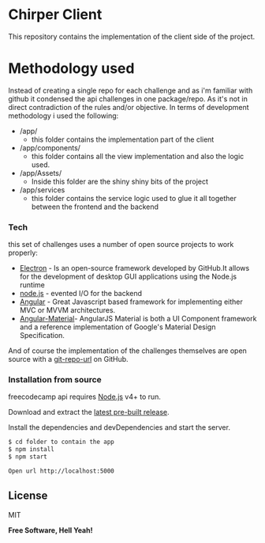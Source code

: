# Chirper Client



This repository contains the implementation of the client side of the project.


# Methodology used
Instead of creating a single repo for each challenge and as i'm familiar with github it condensed the api challenges in one package/repo.
As it's not in direct contradiction of the rules and/or objective.
In terms of development methodology i used the following:
  - /app/
    - this folder contains the implementation part of the client
  - /app/components/
    - this folder contains all the view implementation and also the logic used. 
  - /app/Assets/
    - Inside this folder are the shiny shiny bits of the project
  - /app/services
    - this folder contains the service logic used to glue it all together between the frontend and the backend



### Tech

this set of challenges uses a number of open source projects to work properly:
* [Electron] - Is an open-source framework developed by GitHub.It allows for the development of desktop GUI applications using the Node.js runtime
* [node.js] - evented I/O for the backend
* [Angular] - Great Javascript based framework for implementing either MVC or MVVM architectures.
* [Angular-Material]- AngularJS Material is both a UI Component framework and a reference implementation of Google's Material Design Specification.


And of course the implementation of the challenges themselves are open source with a [git-repo-url]
 on GitHub.

### Installation from source

freecodecamp api  requires [Node.js](https://nodejs.org/) v4+ to run.

Download and extract the [latest pre-built release](https://github.com/jonniebigodes/chirper/releases).

Install the dependencies and devDependencies and start the server.

```sh
$ cd folder to contain the app
$ npm install 
$ npm start

Open url http://localhost:5000
```


License
----

MIT


**Free Software, Hell Yeah!**

[//]: # (These are reference links used in the body of this note and get stripped out when the markdown processor does its job. There is no need to format nicely because it shouldn't be seen. Thanks SO - http://stackoverflow.com/questions/4823468/store-comments-in-markdown-syntax)


   
   [git-repo-url]: <https://github.com/jonniebigodes/chirper.git>
   [node.js]: <http://nodejs.org>
   [Electron]: <https://electron.atom.io/>
   [PlGh]:  <https://github.com/jonniebigodes/https://github.com/jonniebigodes/chirper/tree/master/chirper-client/tree/master/plugins/github/readme.md>
   [Angular]: <https://angularjs.org/>
   [Angular-Material]:<https://material.angularjs.org/latest/>